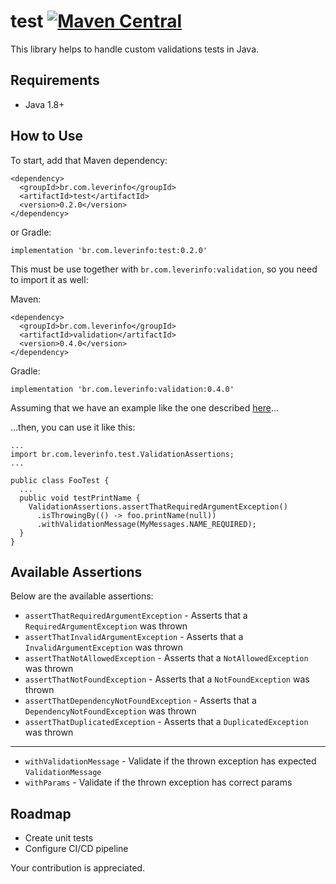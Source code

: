 # test [![Maven Central](https://img.shields.io/maven-central/v/br.com.leverinfo/test.svg?label=Maven%20Central)](https://search.maven.org/search?q=g:%22br.com.leverinfo%22%20AND%20a:%22test%22)

This library helps to handle custom validations tests in Java.

## Requirements

- Java 1.8+

## How to Use

To start, add that Maven dependency:

```
<dependency>
  <groupId>br.com.leverinfo</groupId>
  <artifactId>test</artifactId>
  <version>0.2.0</version>
</dependency>
```

or Gradle:

```
implementation 'br.com.leverinfo:test:0.2.0'
```

This must be use together with `br.com.leverinfo:validation`, so you need to import it as well:

Maven:

```
<dependency>
  <groupId>br.com.leverinfo</groupId>
  <artifactId>validation</artifactId>
  <version>0.4.0</version>
</dependency>
```

Gradle:

```
implementation 'br.com.leverinfo:validation:0.4.0'
```

Assuming that we have an example like the one described [here](https://github.com/leverinfo/validation/blob/main/README.md#how-to-use)...

...then, you can use it like this:

```
...
import br.com.leverinfo.test.ValidationAssertions;
...

public class FooTest {
  ...   
  public void testPrintName {
    ValidationAssertions.assertThatRequiredArgumentException()
      .isThrowingBy(() -> foo.printName(null))
      .withValidationMessage(MyMessages.NAME_REQUIRED);  
  }
}
```

## Available Assertions

Below are the available assertions:

* `assertThatRequiredArgumentException` - Asserts that a `RequiredArgumentException` was thrown
* `assertThatInvalidArgumentException` - Asserts that a `InvalidArgumentException` was thrown
* `assertThatNotAllowedException` - Asserts that a `NotAllowedException` was thrown
* `assertThatNotFoundException` - Asserts that a `NotFoundException` was thrown
* `assertThatDependencyNotFoundException` - Asserts that a `DependencyNotFoundException` was thrown
* `assertThatDuplicatedException` - Asserts that a `DuplicatedException` was thrown
---
* `withValidationMessage` - Validate if the thrown exception has expected `ValidationMessage` 
* `withParams` - Validate if the thrown exception has correct params

## Roadmap

* Create unit tests
* Configure CI/CD pipeline

Your contribution is appreciated.